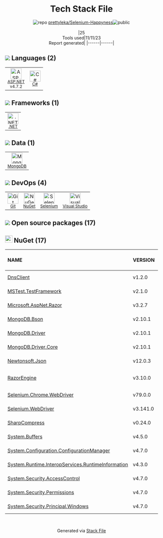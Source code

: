 <!--
--- Readme.md Snippet without images Start ---
## Tech Stack
prettyleka/Selenium-Happyness is built on the following main stack:
- [.NET](http://www.microsoft.com/net/) – Frameworks (Full Stack)
- [C#](http://csharp.net) – Languages
- [MongoDB](http://www.mongodb.com/) – Databases
- [Visual Studio](http://msdn.microsoft.com/en-us/vstudio/aa718325.aspx) – Integrated Development Environment
- [Selenium](http://www.seleniumhq.org/) – Browser Testing
- [ASP.NET](https://www.asp.net/) – Languages

Full tech stack [here](/techstack.md)
--- Readme.md Snippet without images End ---

--- Readme.md Snippet with images Start ---
## Tech Stack
prettyleka/Selenium-Happyness is built on the following main stack:
- <img width='25' height='25' src='https://img.stackshare.io/service/1014/IoPy1dce_400x400.png' alt='.NET'/> [.NET](http://www.microsoft.com/net/) – Frameworks (Full Stack)
- <img width='25' height='25' src='https://img.stackshare.io/service/1015/1200px-C_Sharp_wordmark.svg.png' alt='C#'/> [C#](http://csharp.net) – Languages
- <img width='25' height='25' src='https://img.stackshare.io/service/1030/leaf-360x360.png' alt='MongoDB'/> [MongoDB](http://www.mongodb.com/) – Databases
- <img width='25' height='25' src='https://img.stackshare.io/service/1451/SR2hUhQN.png' alt='Visual Studio'/> [Visual Studio](http://msdn.microsoft.com/en-us/vstudio/aa718325.aspx) – Integrated Development Environment
- <img width='25' height='25' src='https://img.stackshare.io/service/1517/sbUizSli_400x400.jpg' alt='Selenium'/> [Selenium](http://www.seleniumhq.org/) – Browser Testing
- <img width='25' height='25' src='https://img.stackshare.io/service/6755/2c45151a4a11d3a3c8e71bb34dd069d6_400x400.png' alt='ASP.NET'/> [ASP.NET](https://www.asp.net/) – Languages

Full tech stack [here](/techstack.md)
--- Readme.md Snippet with images End ---
-->
<div align="center">

# Tech Stack File
![](https://img.stackshare.io/repo.svg "repo") [prettyleka/Selenium-Happyness](https://github.com/prettyleka/Selenium-Happyness)![](https://img.stackshare.io/public_badge.svg "public")
<br/><br/>
|25<br/>Tools used|11/11/23 <br/>Report generated|
|------|------|
</div>

## <img src='https://img.stackshare.io/languages.svg'/> Languages (2)
<table><tr>
  <td align='center'>
  <img width='36' height='36' src='https://img.stackshare.io/service/6755/2c45151a4a11d3a3c8e71bb34dd069d6_400x400.png' alt='ASP.NET'>
  <br>
  <sub><a href="https://www.asp.net/">ASP.NET</a></sub>
  <br>
  <sub>v4.7.2</sub>
</td>

<td align='center'>
  <img width='36' height='36' src='https://img.stackshare.io/service/1015/1200px-C_Sharp_wordmark.svg.png' alt='C#'>
  <br>
  <sub><a href="http://csharp.net">C#</a></sub>
  <br>
  <sub></sub>
</td>

</tr>
</table>

## <img src='https://img.stackshare.io/frameworks.svg'/> Frameworks (1)
<table><tr>
  <td align='center'>
  <img width='36' height='36' src='https://img.stackshare.io/service/1014/IoPy1dce_400x400.png' alt='.NET'>
  <br>
  <sub><a href="http://www.microsoft.com/net/">.NET</a></sub>
  <br>
  <sub></sub>
</td>

</tr>
</table>

## <img src='https://img.stackshare.io/databases.svg'/> Data (1)
<table><tr>
  <td align='center'>
  <img width='36' height='36' src='https://img.stackshare.io/service/1030/leaf-360x360.png' alt='MongoDB'>
  <br>
  <sub><a href="http://www.mongodb.com/">MongoDB</a></sub>
  <br>
  <sub></sub>
</td>

</tr>
</table>

## <img src='https://img.stackshare.io/devops.svg'/> DevOps (4)
<table><tr>
  <td align='center'>
  <img width='36' height='36' src='https://img.stackshare.io/service/1046/git.png' alt='Git'>
  <br>
  <sub><a href="http://git-scm.com/">Git</a></sub>
  <br>
  <sub></sub>
</td>

<td align='center'>
  <img width='36' height='36' src='https://img.stackshare.io/service/2637/6I3oEOP4_400x400.jpg' alt='NuGet'>
  <br>
  <sub><a href="https://www.nuget.org/">NuGet</a></sub>
  <br>
  <sub></sub>
</td>

<td align='center'>
  <img width='36' height='36' src='https://img.stackshare.io/service/1517/sbUizSli_400x400.jpg' alt='Selenium'>
  <br>
  <sub><a href="http://www.seleniumhq.org/">Selenium</a></sub>
  <br>
  <sub></sub>
</td>

<td align='center'>
  <img width='36' height='36' src='https://img.stackshare.io/service/1451/SR2hUhQN.png' alt='Visual Studio'>
  <br>
  <sub><a href="http://msdn.microsoft.com/en-us/vstudio/aa718325.aspx">Visual Studio</a></sub>
  <br>
  <sub></sub>
</td>

</tr>
</table>


## <img src='https://img.stackshare.io/group.svg' /> Open source packages (17)</h2>

## <img width='24' height='24' src='https://img.stackshare.io/service/2637/6I3oEOP4_400x400.jpg'/> NuGet (17)

|NAME|VERSION|LAST UPDATED|LAST UPDATED BY|LICENSE|VULNERABILITIES|
|:------|:------|:------|:------|:------|:------|
|[DnsClient](https://www.nuget.org/DnsClient)|v1.2.0|02/09/20|Valeria Basov |Apache-2.0|N/A|
|[MSTest.TestFramework](https://www.nuget.org/MSTest.TestFramework)|v2.1.0|02/09/20|Valeria Basov |MIT|N/A|
|[Microsoft.AspNet.Razor](https://www.nuget.org/Microsoft.AspNet.Razor)|v3.2.7|02/09/20|Valeria Basov |Apache-2.0|N/A|
|[MongoDB.Bson](https://www.nuget.org/MongoDB.Bson)|v2.10.1|02/09/20|Valeria Basov |N/A|N/A|
|[MongoDB.Driver](https://www.nuget.org/MongoDB.Driver)|v2.10.1|02/09/20|Valeria Basov |N/A|[CVE-2022-48282](https://github.com/advisories/GHSA-7j9m-j397-g4wx) (High)|
|[MongoDB.Driver.Core](https://www.nuget.org/MongoDB.Driver.Core)|v2.10.1|02/09/20|Valeria Basov |N/A|N/A|
|[Newtonsoft.Json](https://www.nuget.org/Newtonsoft.Json)|v12.0.3|02/09/20|Valeria Basov |MIT|[](https://github.com/advisories/GHSA-5crp-9r3c-p9vr) (High)|
|[RazorEngine](https://www.nuget.org/RazorEngine)|v3.10.0|02/09/20|Valeria Basov |Apache-2.0|[CVE-2021-46703](https://github.com/advisories/GHSA-ph3v-2hq5-5qfq) (Moderate)|
|[Selenium.Chrome.WebDriver](https://www.nuget.org/Selenium.Chrome.WebDriver)|v79.0.0|02/09/20|Valeria Basov |Unlicense|N/A|
|[Selenium.WebDriver](https://www.nuget.org/Selenium.WebDriver)|v3.141.0|02/09/20|Valeria Basov |Apache-2.0|N/A|
|[SharpCompress](https://www.nuget.org/SharpCompress)|v0.24.0|02/09/20|Valeria Basov |MIT|N/A|
|[System.Buffers](https://www.nuget.org/System.Buffers)|v4.5.0|02/09/20|Valeria Basov |N/A|N/A|
|[System.Configuration.ConfigurationManager](https://www.nuget.org/System.Configuration.ConfigurationManager)|v4.7.0|02/09/20|Valeria Basov |MIT|N/A|
|[System.Runtime.InteropServices.RuntimeInformation](https://www.nuget.org/System.Runtime.InteropServices.RuntimeInformation)|v4.3.0|02/09/20|Valeria Basov |N/A|N/A|
|[System.Security.AccessControl](https://www.nuget.org/System.Security.AccessControl)|v4.7.0|02/09/20|Valeria Basov |MIT|N/A|
|[System.Security.Permissions](https://www.nuget.org/System.Security.Permissions)|v4.7.0|02/09/20|Valeria Basov |MIT|N/A|
|[System.Security.Principal.Windows](https://www.nuget.org/System.Security.Principal.Windows)|v4.7.0|02/09/20|Valeria Basov |MIT|N/A|

<br/>
<div align='center'>

Generated via [Stack File](https://github.com/apps/stack-file)
